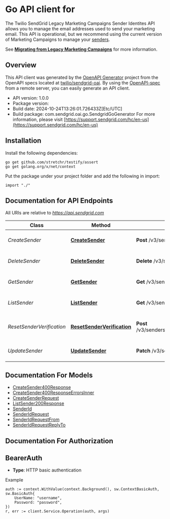 # Go API client for 

The Twilio SendGrid Legacy Marketing Campaigns Sender Identites API allows you to manage the email addresses used to send your marketing email. This API is operational, but we recommend using the current version of Marketing Campaigns to manage your [senders](https://docs.sendgrid.com/api-reference/senders/).

See [**Migrating from Legacy Marketing Campaigns**](https://docs.sendgrid.com/ui/sending-email/migrating-from-legacy-marketing-campaigns) for more information.

## Overview
This API client was generated by the [OpenAPI Generator](https://openapi-generator.tech) project from the OpenAPI specs located at [twilio/sendgrid-oai](https://github.com/twilio/sendgrid-oai/tree/main/spec).  By using the [OpenAPI-spec](https://www.openapis.org/) from a remote server, you can easily generate an API client.

- API version: 1.0.0
- Package version: 
- Build date: 2024-10-24T13:26:01.726433Z[Etc/UTC]
- Build package: com.sendgrid.oai.go.SendgridGoGenerator
For more information, please visit [https://support.sendgrid.com/hc/en-us](https://support.sendgrid.com/hc/en-us)

## Installation

Install the following dependencies:

```shell
go get github.com/stretchr/testify/assert
go get golang.org/x/net/context
```

Put the package under your project folder and add the following in import:

```golang
import "./"
```

## Documentation for API Endpoints

All URIs are relative to *https://api.sendgrid.com*

Class | Method | HTTP request | Description
------------ | ------------- | ------------- | -------------
*CreateSender* | [**CreateSender**](docs/CreateSender.md#createsender) | **Post** /v3/senders | Create a Sender Identity
*DeleteSender* | [**DeleteSender**](docs/DeleteSender.md#deletesender) | **Delete** /v3/senders/{SenderId} | Delete a Sender Identity
*GetSender* | [**GetSender**](docs/GetSender.md#getsender) | **Get** /v3/senders/{SenderId} | View a Sender Identity
*ListSender* | [**ListSender**](docs/ListSender.md#listsender) | **Get** /v3/senders | Get all Sender Identities
*ResetSenderVerification* | [**ResetSenderVerification**](docs/ResetSenderVerification.md#resetsenderverification) | **Post** /v3/senders/{SenderId}/resend_verification | Resend Sender Identity Verification
*UpdateSender* | [**UpdateSender**](docs/UpdateSender.md#updatesender) | **Patch** /v3/senders/{SenderId} | Update a Sender Identity


## Documentation For Models

 - [CreateSender400Response](CreateSender400Response.md)
 - [CreateSender400ResponseErrorsInner](CreateSender400ResponseErrorsInner.md)
 - [CreateSenderRequest](CreateSenderRequest.md)
 - [ListSender200Response](ListSender200Response.md)
 - [SenderId](SenderId.md)
 - [SenderIdRequest](SenderIdRequest.md)
 - [SenderIdRequestFrom](SenderIdRequestFrom.md)
 - [SenderIdRequestReplyTo](SenderIdRequestReplyTo.md)


## Documentation For Authorization



## BearerAuth

- **Type**: HTTP basic authentication

Example

```golang
auth := context.WithValue(context.Background(), sw.ContextBasicAuth, sw.BasicAuth{
    UserName: "username",
    Password: "password",
})
r, err := client.Service.Operation(auth, args)
```

